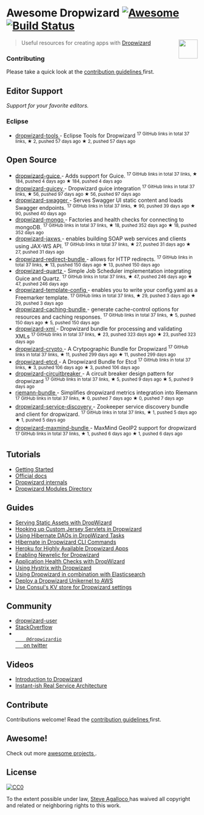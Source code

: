 <h1>
 Awesome Dropwizard
 <a href="https://github.com/sindresorhus/awesome">
  <img alt="Awesome" src="https://cdn.rawgit.com/sindresorhus/awesome/d7305f38d29fed78fa85652e3a63e154dd8e8829/media/badge.svg"/>
 </a>
 <a href="https://travis-ci.org/stve/awesome-dropwizard">
  <img alt="Build Status" src="https://img.shields.io/travis/stve/awesome-dropwizard.svg"/>
 </a>
</h1>
<p>
 <a href="http://www.dropwizard.io">
  <img align="right" src="https://cdn.rawgit.com/stve/awesome-dropwizard/master/dropwizard-hat.png" width="50"/>
 </a>
</p>
<blockquote>
 <p>
  Useful resources for creating apps with
  <a href="http://www.dropwizard.io">
   Dropwizard
  </a>
 </p>
</blockquote>
<h3>
 Contributing
</h3>
<p>
 Please take a quick look at the
 <a href=".github/CONTRIBUTING.md">
  contribution guidelines
 </a>
 first.
</p>
<h2>
 Editor Support
</h2>
<p>
 <em>
  Support for your favorite editors.
 </em>
</p>
<h3>
 Eclipse
</h3>
<ul>
 <li>
  <a href="https://github.com/Tasktop/dropwizard-tools">
   dropwizard-tools
  </a>
  - Eclipse Tools for Dropwizard
  <sup>
   17 GitHub links in total 37 links, ★ 2, pushed 57 days ago
  </sup>
  <sup>
   &#9733 2, pushed 57 days ago
  </sup>
 </li>
</ul>
<h2>
 Open Source
</h2>
<ul>
 <li>
  <a href="https://github.com/HubSpot/dropwizard-guice">
   dropwizard-guice
  </a>
  - Adds support for Guice.
  <sup>
   17 GitHub links in total 37 links, ★ 184, pushed 4 days ago
  </sup>
  <sup>
   &#9733 184, pushed 4 days ago
  </sup>
 </li>
 <li>
  <a href="https://github.com/xvik/dropwizard-guicey">
   dropwizard-guicey
  </a>
  - Dropwizard guice integration
  <sup>
   17 GitHub links in total 37 links, ★ 56, pushed 97 days ago
  </sup>
  <sup>
   &#9733 56, pushed 97 days ago
  </sup>
 </li>
 <li>
  <a href="https://github.com/federecio/dropwizard-swagger">
   dropwizard-swagger
  </a>
  - Serves Swagger UI static content and loads Swagger endpoints.
  <sup>
   17 GitHub links in total 37 links, ★ 90, pushed 39 days ago
  </sup>
  <sup>
   &#9733 90, pushed 40 days ago
  </sup>
 </li>
 <li>
  <a href="https://github.com/eeb/dropwizard-mongo">
   dropwizard-mongo
  </a>
  - Factories and health checks for connecting to mongoDB.
  <sup>
   17 GitHub links in total 37 links, ★ 18, pushed 352 days ago
  </sup>
  <sup>
   &#9733 18, pushed 352 days ago
  </sup>
 </li>
 <li>
  <a href="https://github.com/roskart/dropwizard-jaxws">
   dropwizard-jaxws
  </a>
  - enables building SOAP web services and clients using JAX-WS API.
  <sup>
   17 GitHub links in total 37 links, ★ 27, pushed 31 days ago
  </sup>
  <sup>
   &#9733 27, pushed 31 days ago
  </sup>
 </li>
 <li>
  <a href="https://github.com/bazaarvoice/dropwizard-redirect-bundle">
   dropwizard-redirect-bundle
  </a>
  - allows for HTTP redirects.
  <sup>
   17 GitHub links in total 37 links, ★ 13, pushed 150 days ago
  </sup>
  <sup>
   &#9733 13, pushed 150 days ago
  </sup>
 </li>
 <li>
  <a href="https://github.com/jaredstehler/dropwizard-quartz">
   dropwizard-quartz
  </a>
  - Simple Job Scheduler implementation integrating Guice and Quartz.
  <sup>
   17 GitHub links in total 37 links, ★ 47, pushed 246 days ago
  </sup>
  <sup>
   &#9733 47, pushed 246 days ago
  </sup>
 </li>
 <li>
  <a href="https://github.com/tkrille/dropwizard-template-config">
   dropwizard-template-config
  </a>
  - enables you to write your config.yaml as a Freemarker template.
  <sup>
   17 GitHub links in total 37 links, ★ 29, pushed 3 days ago
  </sup>
  <sup>
   &#9733 29, pushed 3 days ago
  </sup>
 </li>
 <li>
  <a href="https://github.com/bazaarvoice/dropwizard-caching-bundle">
   dropwizard-caching-bundle
  </a>
  - generate cache-control options for resources and caching responses.
  <sup>
   17 GitHub links in total 37 links, ★ 5, pushed 150 days ago
  </sup>
  <sup>
   &#9733 5, pushed 150 days ago
  </sup>
 </li>
 <li>
  <a href="https://github.com/yunspace/dropwizard-xml">
   dropwizard-xml
  </a>
  - Dropwizard bundle for processing and validating XMLs
  <sup>
   17 GitHub links in total 37 links, ★ 23, pushed 323 days ago
  </sup>
  <sup>
   &#9733 23, pushed 323 days ago
  </sup>
 </li>
 <li>
  <a href="https://github.com/meltmedia/dropwizard-crypto">
   dropwizard-crypto
  </a>
  - A Crytpographic Bundle for Dropwizard
  <sup>
   17 GitHub links in total 37 links, ★ 11, pushed 299 days ago
  </sup>
  <sup>
   &#9733 11, pushed 299 days ago
  </sup>
 </li>
 <li>
  <a href="https://github.com/meltmedia/dropwizard-etcd">
   dropwizard-etcd
  </a>
  - A Dropwizard Bundle for Etcd
  <sup>
   17 GitHub links in total 37 links, ★ 3, pushed 106 days ago
  </sup>
  <sup>
   &#9733 3, pushed 106 days ago
  </sup>
 </li>
 <li>
  <a href="https://github.com/mtakaki/dropwizard-circuitbreaker">
   dropwizard-circuitbreaker
  </a>
  - A circuit breaker design pattern for dropwizard
  <sup>
   17 GitHub links in total 37 links, ★ 5, pushed 9 days ago
  </sup>
  <sup>
   &#9733 5, pushed 9 days ago
  </sup>
 </li>
 <li>
  <a href="https://github.com/phaneesh/riemann-bundle">
   riemann-bundle
  </a>
  - Simplifies dropwizard metrics integration into Riemann
  <sup>
   17 GitHub links in total 37 links, ★ 0, pushed 7 days ago
  </sup>
  <sup>
   &#9733 0, pushed 7 days ago
  </sup>
 </li>
 <li>
  <a href="https://github.com/santanusinha/dropwizard-service-discovery">
   dropwizard-service-discovery
  </a>
  - Zookeeper service discovery bundle and client for dropwizard.
  <sup>
   17 GitHub links in total 37 links, ★ 1, pushed 5 days ago
  </sup>
  <sup>
   &#9733 1, pushed 5 days ago
  </sup>
 </li>
 <li>
  <a href="https://github.com/phaneesh/dropwizard-maxmind-bundle">
   dropwizard-maxmind-bundle
  </a>
  - MaxMind GeoIP2 support for dropwizard
  <sup>
   17 GitHub links in total 37 links, ★ 1, pushed 6 days ago
  </sup>
  <sup>
   &#9733 1, pushed 6 days ago
  </sup>
 </li>
</ul>
<h2>
 Tutorials
</h2>
<ul>
 <li>
  <a href="http://www.dropwizard.io/0.9.2/docs/getting-started.html">
   Getting Started
  </a>
 </li>
 <li>
  <a href="http://www.dropwizard.io/0.9.2/docs/manual/index.html">
   Official docs
  </a>
 </li>
 <li>
  <a href="http://dropwizard.github.io/dropwizard/0.9.2/docs/manual/internals.html">
   Dropwizard internals
  </a>
 </li>
 <li>
  <a href="http://modules.dropwizard.io/">
   Dropwizard Modules Directory
  </a>
 </li>
</ul>
<h2>
 Guides
</h2>
<ul>
 <li>
  <a href="https://spin.atomicobject.com/2014/10/11/serving-static-assets-with-dropwizard/">
   Serving Static Assets with DropWizard
  </a>
 </li>
 <li>
  <a href="https://spin.atomicobject.com/2015/03/30/jersey-servlets-dropwizard/">
   Hooking up Custom Jersey Servlets in Dropwizard
  </a>
 </li>
 <li>
  <a href="https://spin.atomicobject.com/2015/02/03/dropwizard-hibernate-dao/">
   Using Hibernate DAOs in DropWizard Tasks
  </a>
 </li>
 <li>
  <a href="http://clearthehaze.com/2015/04/hibernate-in-dropwizard-cli-commands/">
   Hibernate in Dropwizard CLI Commands
  </a>
 </li>
 <li>
  <a href="http://techbytes.anuragkapur.com/2015/05/heroku-for-highly-available-dropwizard.html?m=1">
   Heroku for Highly Available Dropwizard Apps
  </a>
 </li>
 <li>
  <a href="http://kyleboon.org/blog/2013/09/23/newrelic-for-dropwizard/">
   Enabling Newrelic for Dropwizard
  </a>
 </li>
 <li>
  <a href="http://willhamill.com/2014/12/04/application-health-checks-with-dropwizard">
   Application Health Checks with DropWizard
  </a>
 </li>
 <li>
  <a href="http://christopher-batey.blogspot.com/2014/08/using-hystrix-with-dropwizard.html">
   Using Hystrix with Dropwizard
  </a>
 </li>
 <li>
  <a href="http://www.gridshore.nl/2014/05/15/using-dropwizard-combination-elasticsearch/">
   Using Dropwizard in combination with Elasticsearch
  </a>
 </li>
 <li>
  <a href="https://boxfuse.com/blog/dropwizard-aws.html">
   Deploy a Dropwizard Unikernel to AWS
  </a>
 </li>
 <li>
  <a href="http://blog.remmelt.com/2015/06/09/use-consuls-kv-store-for-dropwizard-settings/">
   Use Consul's KV store for Dropwizard settings
  </a>
 </li>
</ul>
<h2>
 Community
</h2>
<ul>
 <li>
  <a href="https://groups.google.com/forum/#!forum/dropwizard-user">
   dropwizard-user
  </a>
 </li>
 <li>
  <a href="http://stackoverflow.com/questions/tagged/dropwizard">
   StackOverflow
  </a>
 </li>
 <li>
  <a href="https://twitter.com/dropwizardio">
   <code>
    @dropwizardio
   </code>
   on twitter
  </a>
 </li>
</ul>
<h2>
 Videos
</h2>
<ul>
 <li>
  <a href="https://www.youtube.com/watch?v=2tSWsjtw0ms">
   Introduction to Dropwizard
  </a>
 </li>
 <li>
  <a href="https://vimeo.com/37930578">
   Instant-ish Real Service Architecture
  </a>
 </li>
</ul>
<h2>
 Contribute
</h2>
<p>
 Contributions welcome! Read the
 <a href="contributing.md">
  contribution guidelines
 </a>
 first.
</p>
<h2>
 Awesome!
</h2>
<p>
 Check out more
 <a href="https://github.com/sindresorhus/awesome">
  awesome projects
 </a>
 .
</p>
<h2>
 License
</h2>
<p>
 <a href="http://creativecommons.org/publicdomain/zero/1.0/">
  <img alt="CC0" src="https://licensebuttons.net/p/zero/1.0/88x31.png"/>
 </a>
</p>
<p>
 To the extent possible under law,
 <a href="http://beforeitwasround.com">
  Steve Agalloco
 </a>
 has waived all copyright and related or neighboring rights to this work.
</p>
